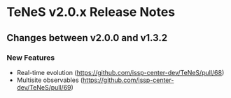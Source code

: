 # TeNeS v2.0.x Release Notes

## Changes between v2.0.0 and v1.3.2

### New Features

- Real-time evolution (https://github.com/issp-center-dev/TeNeS/pull/68)
- Multisite observables (https://github.com/issp-center-dev/TeNeS/pull/69)
